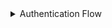 <details> <summary>Authentication Flow</summary>
🧭 Authentication & Registration Flow – Visualized
plaintext
Copy
Edit
[User Registration Request]
         |
         v
[UserDTO Received in Controller]
         |
         v
[AuthenticationService.registerUser()]
         |
         v
[User Created with Encoded Password + Role + isEnabled(false)]
         |
         v
[User Saved in DB (UserRepository)]
         |
         v
[Verification Token Generated]
         |
         v
[Saved via VerificationTokenRepository]
         |
         v
[Email Sent (Not in code yet) → User clicks link]
         |
         v
[GET /verifyRegistration?token=abc123]
         |
         v
[AuthenticationService.verifyRegistration()]
         |
         v
[If Valid → enableUser()]
         |
         v
[Set user.setEnabled(true)]
         |
         v
[UserRepository.save(user)]
         |
         v
[VerificationTokenRepository.delete(token)]

🔐 Login & Token Generation Flow

[User Login Request]
|
v
[AuthenticationService.authenticateUser(username, password)]
|
v
[Find User by Username from DB]
|
+---> [If not found → throw UsernameNotFoundException]
|
+---> [If not enabled → throw IllegalStateException]
|
v
[Match Password using PasswordEncoder]
|
+---> [If password invalid → throw IllegalArgumentException]
|
v
[JWT Token Generated using JwtUtility.generateToken()]
|
v
[Return JWT → Client uses in Authorization: Bearer <token>]


🔒 Protected Endpoint Access Flow

[Client Sends Request with JWT in Authorization Header]
|
v
[JwtFilter Intercepts → JwtUtility.validateToken()]
|
+---> [If invalid → reject with 401]
|
v
[Extract UserDetails from Token]
|
v
[Set SecurityContext with Authenticated User]
|
v
[Proceed to Controller / Endpoint]
